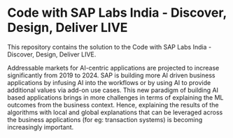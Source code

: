 # Code with SAP Labs India - Discover, Design, Deliver LIVE

This repository contains the solution to the Code with SAP Labs India - Discover, Design, Deliver LIVE.<br/>

Addressable markets for AI-centric applications are projected to increase significantly from 2019 to 2024. SAP is building more AI driven business applications by infusing AI into the workflows or by using AI to provide additional values via add-on use cases. This new paradigm of building AI based applications brings in more challenges in terms of explaining the ML outcomes from the business context. Hence, explaining the results of the algorithms with local and global explanations that can be leveraged across the business applications (for eg: transaction systems) is becoming increasingly important.

